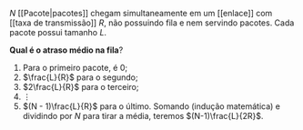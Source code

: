 $N$ [[Pacote|pacotes]] chegam simultaneamente em um [[enlace]] com [[taxa de transmissão]] $R$, não possuindo fila e nem servindo pacotes. Cada pacote possui tamanho $L$. 

**Qual é o atraso médio na fila**?
1. Para o primeiro pacote, é 0;
2. $\frac{L}{R}$ para o segundo;
3. $2\frac{L}{R}$ para o terceiro;
4. $\vdots$
5. $(N - 1)\frac{L}{R}$ para o último.
Somando (indução matemática) e dividindo por $N$ para tirar a média, teremos $(N-1)\frac{L}{2R}$.